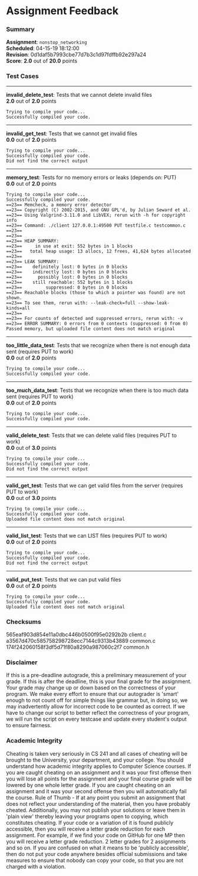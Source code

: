 # Assignment Feedback

### Summary

**Assignment**: `nonstop_networking`  
**Scheduled**: 04-15-19 18:12:00  
**Revision**: 0d1daf5b7993cbe77d7b3c1d97fdffb92e297a24  
**Score**: **2.0** out of **20.0** points

### Test Cases
---

**invalid_delete_test**: Tests that we cannot delete invalid files  
**2.0** out of **2.0** points
```
Trying to compile your code...
Successfully compiled your code.
```
---

**invalid_get_test**: Tests that we cannot get invalid files  
**0.0** out of **2.0** points
```
Trying to compile your code...
Successfully compiled your code.
Did not find the correct output
```
---

**memory_test**: Tests for no memory errors or leaks (depends on: PUT)  
**0.0** out of **2.0** points
```
Trying to compile your code...
Successfully compiled your code.
==23== Memcheck, a memory error detector
==23== Copyright (C) 2002-2015, and GNU GPL'd, by Julian Seward et al.
==23== Using Valgrind-3.11.0 and LibVEX; rerun with -h for copyright info
==23== Command: ./client 127.0.0.1:49500 PUT testfile.c testcommon.c
==23== 
==23== 
==23== HEAP SUMMARY:
==23==     in use at exit: 552 bytes in 1 blocks
==23==   total heap usage: 13 allocs, 12 frees, 41,624 bytes allocated
==23== 
==23== LEAK SUMMARY:
==23==    definitely lost: 0 bytes in 0 blocks
==23==    indirectly lost: 0 bytes in 0 blocks
==23==      possibly lost: 0 bytes in 0 blocks
==23==    still reachable: 552 bytes in 1 blocks
==23==         suppressed: 0 bytes in 0 blocks
==23== Reachable blocks (those to which a pointer was found) are not shown.
==23== To see them, rerun with: --leak-check=full --show-leak-kinds=all
==23== 
==23== For counts of detected and suppressed errors, rerun with: -v
==23== ERROR SUMMARY: 0 errors from 0 contexts (suppressed: 0 from 0)
Passed memory, but uploaded file content does not match original
```
---

**too_little_data_test**: Tests that we recognize when there is not enough data sent (requires PUT to work)  
**0.0** out of **2.0** points
```
Trying to compile your code...
Successfully compiled your code.
```
---

**too_much_data_test**: Tests that we recognize when there is too much data sent (requires PUT to work)  
**0.0** out of **2.0** points
```
Trying to compile your code...
Successfully compiled your code.
```
---

**valid_delete_test**: Tests that we can delete valid files (requires PUT to work)  
**0.0** out of **3.0** points
```
Trying to compile your code...
Successfully compiled your code.
Did not find the correct output
```
---

**valid_get_test**: Tests that we can get valid files from the server (requires PUT to work)  
**0.0** out of **3.0** points
```
Trying to compile your code...
Successfully compiled your code.
Uploaded file content does not match original
```
---

**valid_list_test**: Tests that we can LIST files (requires PUT to work)  
**0.0** out of **2.0** points
```
Trying to compile your code...
Successfully compiled your code.
Did not find the correct output
```
---

**valid_put_test**: Tests that we can put valid files  
**0.0** out of **2.0** points
```
Trying to compile your code...
Successfully compiled your code.
Uploaded file content does not match original
```
### Checksums

565eaf903d854e11a0dbc446b0500f95e0292b2b client.c  
a3567d470c585758298728ecc7144c9313b43889 common.c  
174f242060158f3df5d71f80a8290a987060c2f7 common.h


### Disclaimer
If this is a pre-deadline autograde, this a preliminary measurement of your grade.
If this is after the deadline, this is your final grade for the assignment.
Your grade may change up or down based on the correctness of your program.
We make every effort to ensure that our autograder is 'smart' enough to not count off
for simple things like grammar but, in doing so, we may inadvertently allow for
incorrect code to be counted as correct.
If we have to change our script to better reflect the correctness of your program,
we will run the script on every testcase and update every student's output to ensure fairness.



### Academic Integrity
Cheating is taken very seriously in CS 241 and all cases of cheating will be brought to the University, your department, and your college.
You should understand how academic integrity applies to Computer Science courses.
If you are caught cheating on an assignment and it was your first offense then you will lose all points for the assignment and your final course
grade will be lowered by one whole letter grade. If you are caught cheating on an assignment and it was your second offense then you will automatically fail the course.
Rule of Thumb - If at any point you submit an assignment that does not reflect your understanding of the material, then you have probably cheated.
Additionally, you may not publish your solutions or leave them in 'plain view' thereby leaving your programs open to copying, which constitutes cheating.
If your code or a variation of it is found publicly accessible, then you will receive a letter grade reduction for each assignment.
For example, if we find your code on GitHub for one MP then you will receive a letter grade reduction. 2 letter grades for 2 assignments and so on.
If you are confused on what it means to be 'publicly accessible', then do not put your code anywhere besides official submissions and take measures
to ensure that nobody can copy your code, so that you are not charged with a violation.


